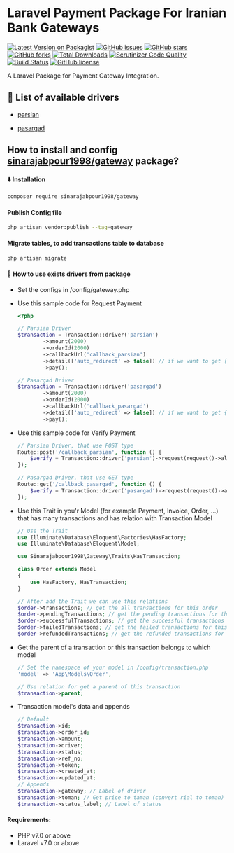 # Laravel Payment Package For Iranian Bank Gateways
[![Latest Version on Packagist](https://img.shields.io/packagist/v/sinarajabpour1998/transaction.svg?style=flat-square)](https://packagist.org/packages/sinarajabpour1998/gateway)
[![GitHub issues](https://img.shields.io/github/issues/sinarajabpour1998/gateway?style=flat-square)](https://github.com/sinarajabpour1998/gateway/issues)
[![GitHub stars](https://img.shields.io/github/stars/sinarajabpour1998/gateway?style=flat-square)](https://github.com/sinarajabpour1998/gateway/stargazers)
[![GitHub forks](https://img.shields.io/github/forks/sinarajabpour1998/gateway?style=flat-square)](https://github.com/sinarajabpour1998/gateway/network)
[![Total Downloads](https://img.shields.io/packagist/dt/sinarajabpour1998/gateway.svg?style=flat-square)](https://packagist.org/packages/sinarajabpour1998/gateway)
[![Scrutinizer Code Quality](https://scrutinizer-ci.com/g/sinarajabpour1998/gateway/badges/quality-score.png?b=main)](https://scrutinizer-ci.com/g/sinarajabpour1998/gateway/?branch=main)
[![Build Status](https://scrutinizer-ci.com/g/sinarajabpour1998/gateway/badges/build.png?b=main)](https://scrutinizer-ci.com/g/sinarajabpour1998/gateway/build-status/main)
[![GitHub license](https://img.shields.io/github/license/sinarajabpour1998/gateway?style=flat-square)](https://github.com/sinarajabpour1998/gateway/blob/master/LICENSE)

A Laravel Package for Payment Gateway Integration.

## <g-emoji class="g-emoji" alias="gem" fallback-src="https://github.githubassets.com/images/icons/emoji/unicode/1f48e.png">💎</g-emoji> List of available drivers

- [parsian](https://www.pec.ir/)

- [pasargad](https://bpi.ir/)


## How to install and config [sinarajabpour1998/gateway](https://github.com/sinarajabpour1998/gateway) package?

#### <g-emoji class="g-emoji" alias="arrow_down" fallback-src="https://github.githubassets.com/images/icons/emoji/unicode/2b07.png">⬇️</g-emoji> Installation

```bash
composer require sinarajabpour1998/gateway
```

#### Publish Config file

```bash
php artisan vendor:publish --tag=gateway
```

#### Migrate tables, to add transactions table to database

```bash
php artisan migrate
```

#### <g-emoji class="g-emoji" alias="book" fallback-src="https://github.githubassets.com/images/icons/emoji/unicode/1f4d6.png">📖</g-emoji> How to use exists drivers from package

- Set the configs in /config/gateway.php

- Use this sample code for Request Payment 

    ```php
    <?php
  
    // Parsian Driver
    $transaction = Transaction::driver('parsian')
            ->amount(2000)
            ->orderId(2000)
            ->callbackUrl('callback_parsian')
            ->detail(['auto_redirect' => false]) // if we want to get {token, url} and not auto redirect to Bank Gateway.
            ->pay();
  
    // Pasargad Driver
    $transaction = Transaction::driver('pasargad')
            ->amount(2000)
            ->orderId(2000)
            ->callbackUrl('callback_pasargad')
            ->detail(['auto_redirect' => false]) // if we want to get {token, url} and not auto redirect to Bank Gateway.
            ->pay();

    ```
  
- Use this sample code for Verify Payment

    ```php
    // Parsian Driver, that use POST type
    Route::post('/callback_parsian', function () {
        $verify = Transaction::driver('parsian')->request(request()->all())->verify();
    });
    
    // Pasargad Driver, that use GET type
    Route::get('/callback_pasargad', function () {
        $verify = Transaction::driver('pasargad')->request(request()->all())->verify();
    });

    ```

- Use this Trait in you'r Model (for example Payment, Invoice, Order, ...) that has many transactions and has relation with Transaction Model

    ```php
    // Use the Trait
    use Illuminate\Database\Eloquent\Factories\HasFactory;
    use Illuminate\Database\Eloquent\Model;
  
    use Sinarajabpour1998\Gateway\Traits\HasTransaction;
    
    class Order extends Model
    {
        use HasFactory, HasTransaction;
    }
  
    // After add the Trait we can use this relations
    $order->transactions; // get the all transactions for this order
    $order->pendingTransactions; // get the pending transactions for this order
    $order->successfulTransactions; // get the successful transactions for this order
    $order->failedTransactions; // get the failed transactions for this order
    $order->refundedTransactions; // get the refunded transactions for this order
    ```
- Get the parent of a transaction or this transaction belongs to which model

    ```php
    // Set the namespace of your model in /config/transaction.php
    'model' => 'App\Models\Order',

    // Use relation for get a parent of this transaction
    $transaction->parent;
    ```
  
- Transaction model's data and appends

    ```php
    // Default
    $transaction->id;
    $transaction->order_id;
    $transaction->amount;
    $transaction->driver;
    $transaction->status;
    $transaction->ref_no;
    $transaction->token;
    $transaction->created_at;
    $transaction->updated_at;
    // Appends
    $transaction->gateway; // Label of driver 
    $transaction->toman; // Get price to taman (convert rial to toman)
    $transaction->status_label; // Label of status
    ```

#### Requirements:

- PHP v7.0 or above
- Laravel v7.0 or above

